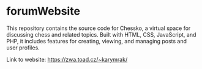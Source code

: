 # forumWebsite
This repository contains the source code for Chessko, a virtual space for discussing chess and related topics. Built with HTML, CSS, JavaScript, and PHP, it includes features for creating, viewing, and managing posts and user profiles.

Link to website:
https://zwa.toad.cz/~karymrak/
